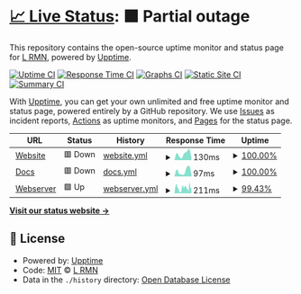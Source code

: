 # [📈 Live Status](https://statuspage.is-a.fun): <!--live status--> **🟧 Partial outage**

This repository contains the open-source uptime monitor and status page for [L RMN](https://statuspage.is-a.fun), powered by [Upptime](https://github.com/upptime/upptime).

[![Uptime CI](https://github.com/lrmn7/statuspage/workflows/Uptime%20CI/badge.svg)](https://github.com/lrmn7/statuspage/actions?query=workflow%3A%22Uptime+CI%22)
[![Response Time CI](https://github.com/lrmn7/statuspage/workflows/Response%20Time%20CI/badge.svg)](https://github.com/lrmn7/statuspage/actions?query=workflow%3A%22Response+Time+CI%22)
[![Graphs CI](https://github.com/lrmn7/statuspage/workflows/Graphs%20CI/badge.svg)](https://github.com/lrmn7/statuspage/actions?query=workflow%3A%22Graphs+CI%22)
[![Static Site CI](https://github.com/lrmn7/statuspage/workflows/Static%20Site%20CI/badge.svg)](https://github.com/lrmn7/statuspage/actions?query=workflow%3A%22Static+Site+CI%22)
[![Summary CI](https://github.com/lrmn7/statuspage/workflows/Summary%20CI/badge.svg)](https://github.com/lrmn7/statuspage/actions?query=workflow%3A%22Summary+CI%22)

With [Upptime](https://upptime.js.org), you can get your own unlimited and free uptime monitor and status page, powered entirely by a GitHub repository. We use [Issues](https://github.com/lrmn7/statuspage/issues) as incident reports, [Actions](https://github.com/lrmn7/statuspage/actions) as uptime monitors, and [Pages](https://statuspage.is-a.fun) for the status page.

<!--start: status pages-->
<!-- This summary is generated by Upptime (https://github.com/upptime/upptime) -->
<!-- Do not edit this manually, your changes will be overwritten -->
<!-- prettier-ignore -->
| URL | Status | History | Response Time | Uptime |
| --- | ------ | ------- | ------------- | ------ |
| <img alt="" src="https://icons.duckduckgo.com/ip3/meww.me.ico" height="13"> [Website](https://meww.me/) | 🟥 Down | [website.yml](https://github.com/lrmn7/statuspage/commits/HEAD/history/website.yml) | <details><summary><img alt="Response time graph" src="./graphs/website/response-time-week.png" height="20"> 130ms</summary><br><a href="https://uptime.meww.me/history/website"><img alt="Response time 127" src="https://img.shields.io/endpoint?url=https%3A%2F%2Fraw.githubusercontent.com%2Flrmn7%2Fstatuspage%2FHEAD%2Fapi%2Fwebsite%2Fresponse-time.json"></a><br><a href="https://uptime.meww.me/history/website"><img alt="24-hour response time 175" src="https://img.shields.io/endpoint?url=https%3A%2F%2Fraw.githubusercontent.com%2Flrmn7%2Fstatuspage%2FHEAD%2Fapi%2Fwebsite%2Fresponse-time-day.json"></a><br><a href="https://uptime.meww.me/history/website"><img alt="7-day response time 130" src="https://img.shields.io/endpoint?url=https%3A%2F%2Fraw.githubusercontent.com%2Flrmn7%2Fstatuspage%2FHEAD%2Fapi%2Fwebsite%2Fresponse-time-week.json"></a><br><a href="https://uptime.meww.me/history/website"><img alt="30-day response time 127" src="https://img.shields.io/endpoint?url=https%3A%2F%2Fraw.githubusercontent.com%2Flrmn7%2Fstatuspage%2FHEAD%2Fapi%2Fwebsite%2Fresponse-time-month.json"></a><br><a href="https://uptime.meww.me/history/website"><img alt="1-year response time 127" src="https://img.shields.io/endpoint?url=https%3A%2F%2Fraw.githubusercontent.com%2Flrmn7%2Fstatuspage%2FHEAD%2Fapi%2Fwebsite%2Fresponse-time-year.json"></a></details> | <details><summary><a href="https://uptime.meww.me/history/website">100.00%</a></summary><a href="https://uptime.meww.me/history/website"><img alt="All-time uptime 99.97%" src="https://img.shields.io/endpoint?url=https%3A%2F%2Fraw.githubusercontent.com%2Flrmn7%2Fstatuspage%2FHEAD%2Fapi%2Fwebsite%2Fuptime.json"></a><br><a href="https://uptime.meww.me/history/website"><img alt="24-hour uptime 100.00%" src="https://img.shields.io/endpoint?url=https%3A%2F%2Fraw.githubusercontent.com%2Flrmn7%2Fstatuspage%2FHEAD%2Fapi%2Fwebsite%2Fuptime-day.json"></a><br><a href="https://uptime.meww.me/history/website"><img alt="7-day uptime 100.00%" src="https://img.shields.io/endpoint?url=https%3A%2F%2Fraw.githubusercontent.com%2Flrmn7%2Fstatuspage%2FHEAD%2Fapi%2Fwebsite%2Fuptime-week.json"></a><br><a href="https://uptime.meww.me/history/website"><img alt="30-day uptime 99.97%" src="https://img.shields.io/endpoint?url=https%3A%2F%2Fraw.githubusercontent.com%2Flrmn7%2Fstatuspage%2FHEAD%2Fapi%2Fwebsite%2Fuptime-month.json"></a><br><a href="https://uptime.meww.me/history/website"><img alt="1-year uptime 99.97%" src="https://img.shields.io/endpoint?url=https%3A%2F%2Fraw.githubusercontent.com%2Flrmn7%2Fstatuspage%2FHEAD%2Fapi%2Fwebsite%2Fuptime-year.json"></a></details>
| <img alt="" src="https://icons.duckduckgo.com/ip3/docs.meww.me.ico" height="13"> [Docs](https://docs.meww.me/) | 🟥 Down | [docs.yml](https://github.com/lrmn7/statuspage/commits/HEAD/history/docs.yml) | <details><summary><img alt="Response time graph" src="./graphs/docs/response-time-week.png" height="20"> 97ms</summary><br><a href="https://uptime.meww.me/history/docs"><img alt="Response time 86" src="https://img.shields.io/endpoint?url=https%3A%2F%2Fraw.githubusercontent.com%2Flrmn7%2Fstatuspage%2FHEAD%2Fapi%2Fdocs%2Fresponse-time.json"></a><br><a href="https://uptime.meww.me/history/docs"><img alt="24-hour response time 68" src="https://img.shields.io/endpoint?url=https%3A%2F%2Fraw.githubusercontent.com%2Flrmn7%2Fstatuspage%2FHEAD%2Fapi%2Fdocs%2Fresponse-time-day.json"></a><br><a href="https://uptime.meww.me/history/docs"><img alt="7-day response time 97" src="https://img.shields.io/endpoint?url=https%3A%2F%2Fraw.githubusercontent.com%2Flrmn7%2Fstatuspage%2FHEAD%2Fapi%2Fdocs%2Fresponse-time-week.json"></a><br><a href="https://uptime.meww.me/history/docs"><img alt="30-day response time 86" src="https://img.shields.io/endpoint?url=https%3A%2F%2Fraw.githubusercontent.com%2Flrmn7%2Fstatuspage%2FHEAD%2Fapi%2Fdocs%2Fresponse-time-month.json"></a><br><a href="https://uptime.meww.me/history/docs"><img alt="1-year response time 86" src="https://img.shields.io/endpoint?url=https%3A%2F%2Fraw.githubusercontent.com%2Flrmn7%2Fstatuspage%2FHEAD%2Fapi%2Fdocs%2Fresponse-time-year.json"></a></details> | <details><summary><a href="https://uptime.meww.me/history/docs">100.00%</a></summary><a href="https://uptime.meww.me/history/docs"><img alt="All-time uptime 99.97%" src="https://img.shields.io/endpoint?url=https%3A%2F%2Fraw.githubusercontent.com%2Flrmn7%2Fstatuspage%2FHEAD%2Fapi%2Fdocs%2Fuptime.json"></a><br><a href="https://uptime.meww.me/history/docs"><img alt="24-hour uptime 100.00%" src="https://img.shields.io/endpoint?url=https%3A%2F%2Fraw.githubusercontent.com%2Flrmn7%2Fstatuspage%2FHEAD%2Fapi%2Fdocs%2Fuptime-day.json"></a><br><a href="https://uptime.meww.me/history/docs"><img alt="7-day uptime 100.00%" src="https://img.shields.io/endpoint?url=https%3A%2F%2Fraw.githubusercontent.com%2Flrmn7%2Fstatuspage%2FHEAD%2Fapi%2Fdocs%2Fuptime-week.json"></a><br><a href="https://uptime.meww.me/history/docs"><img alt="30-day uptime 99.97%" src="https://img.shields.io/endpoint?url=https%3A%2F%2Fraw.githubusercontent.com%2Flrmn7%2Fstatuspage%2FHEAD%2Fapi%2Fdocs%2Fuptime-month.json"></a><br><a href="https://uptime.meww.me/history/docs"><img alt="1-year uptime 99.97%" src="https://img.shields.io/endpoint?url=https%3A%2F%2Fraw.githubusercontent.com%2Flrmn7%2Fstatuspage%2FHEAD%2Fapi%2Fdocs%2Fuptime-year.json"></a></details>
| <img alt="" src="https://icons.duckduckgo.com/ip3/ws.meww.me.ico" height="13"> [Webserver](https://ws.meww.me/) | 🟩 Up | [webserver.yml](https://github.com/lrmn7/statuspage/commits/HEAD/history/webserver.yml) | <details><summary><img alt="Response time graph" src="./graphs/webserver/response-time-week.png" height="20"> 211ms</summary><br><a href="https://uptime.meww.me/history/webserver"><img alt="Response time 174" src="https://img.shields.io/endpoint?url=https%3A%2F%2Fraw.githubusercontent.com%2Flrmn7%2Fstatuspage%2FHEAD%2Fapi%2Fwebserver%2Fresponse-time.json"></a><br><a href="https://uptime.meww.me/history/webserver"><img alt="24-hour response time 223" src="https://img.shields.io/endpoint?url=https%3A%2F%2Fraw.githubusercontent.com%2Flrmn7%2Fstatuspage%2FHEAD%2Fapi%2Fwebserver%2Fresponse-time-day.json"></a><br><a href="https://uptime.meww.me/history/webserver"><img alt="7-day response time 211" src="https://img.shields.io/endpoint?url=https%3A%2F%2Fraw.githubusercontent.com%2Flrmn7%2Fstatuspage%2FHEAD%2Fapi%2Fwebserver%2Fresponse-time-week.json"></a><br><a href="https://uptime.meww.me/history/webserver"><img alt="30-day response time 174" src="https://img.shields.io/endpoint?url=https%3A%2F%2Fraw.githubusercontent.com%2Flrmn7%2Fstatuspage%2FHEAD%2Fapi%2Fwebserver%2Fresponse-time-month.json"></a><br><a href="https://uptime.meww.me/history/webserver"><img alt="1-year response time 174" src="https://img.shields.io/endpoint?url=https%3A%2F%2Fraw.githubusercontent.com%2Flrmn7%2Fstatuspage%2FHEAD%2Fapi%2Fwebserver%2Fresponse-time-year.json"></a></details> | <details><summary><a href="https://uptime.meww.me/history/webserver">99.43%</a></summary><a href="https://uptime.meww.me/history/webserver"><img alt="All-time uptime 98.35%" src="https://img.shields.io/endpoint?url=https%3A%2F%2Fraw.githubusercontent.com%2Flrmn7%2Fstatuspage%2FHEAD%2Fapi%2Fwebserver%2Fuptime.json"></a><br><a href="https://uptime.meww.me/history/webserver"><img alt="24-hour uptime 100.00%" src="https://img.shields.io/endpoint?url=https%3A%2F%2Fraw.githubusercontent.com%2Flrmn7%2Fstatuspage%2FHEAD%2Fapi%2Fwebserver%2Fuptime-day.json"></a><br><a href="https://uptime.meww.me/history/webserver"><img alt="7-day uptime 99.43%" src="https://img.shields.io/endpoint?url=https%3A%2F%2Fraw.githubusercontent.com%2Flrmn7%2Fstatuspage%2FHEAD%2Fapi%2Fwebserver%2Fuptime-week.json"></a><br><a href="https://uptime.meww.me/history/webserver"><img alt="30-day uptime 98.35%" src="https://img.shields.io/endpoint?url=https%3A%2F%2Fraw.githubusercontent.com%2Flrmn7%2Fstatuspage%2FHEAD%2Fapi%2Fwebserver%2Fuptime-month.json"></a><br><a href="https://uptime.meww.me/history/webserver"><img alt="1-year uptime 98.35%" src="https://img.shields.io/endpoint?url=https%3A%2F%2Fraw.githubusercontent.com%2Flrmn7%2Fstatuspage%2FHEAD%2Fapi%2Fwebserver%2Fuptime-year.json"></a></details>

<!--end: status pages-->

[**Visit our status website →**](https://statuspage.is-a.fun)

## 📄 License

- Powered by: [Upptime](https://github.com/upptime/upptime)
- Code: [MIT](./LICENSE) © [L RMN](https://statuspage.is-a.fun)
- Data in the `./history` directory: [Open Database License](https://opendatacommons.org/licenses/odbl/1-0/)
